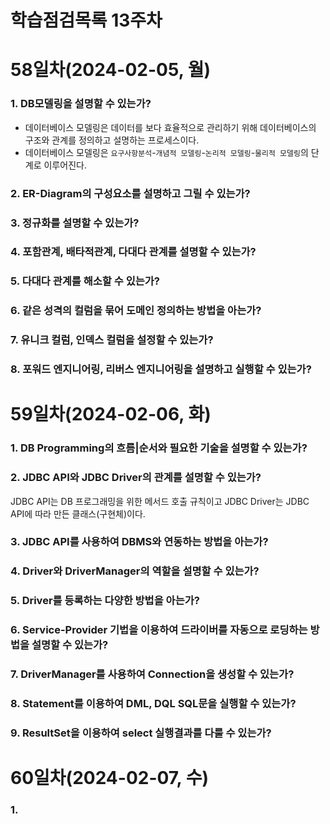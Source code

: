 # 학습점검목록 13주차

# 58일차(2024-02-05, 월)
### 1. DB모델링을 설명할 수 있는가?
  - 데이터베이스 모델링은 데이터를 보다 효율적으로 관리하기 위해 데이터베이스의 구조와 관계를 정의하고 설명하는 프로세스이다.  
  - 데이터베이스 모델링은 `요구사항분석`-`개념적 모델링`-`논리적 모델링`-`물리적 모델링`의 단계로 이루어진다.

### 2. ER-Diagram의 구성요소를 설명하고 그릴 수 있는가?

### 3. 정규화를 설명할 수 있는가?

### 4. 포함관계, 배타적관계, 다대다 관계를 설명할 수 있는가?

### 5. 다대다 관계를 해소할 수 있는가?

### 6. 같은 성격의 컬럼을 묶어 도메인 정의하는 방법을 아는가?

### 7. 유니크 컬럼, 인덱스 컬럼을 설정할 수 있는가?

### 8. 포워드 엔지니어링, 리버스 엔지니어링을 설명하고 실행할 수 있는가?


# 59일차(2024-02-06, 화)
### 1. DB Programming의 흐름|순서와 필요한 기술을 설명할 수 있는가?

### 2. JDBC API와 JDBC Driver의 관계를 설명할 수 있는가?
JDBC API는 DB 프로그래밍을 위한 메서드 호출 규칙이고 JDBC Driver는 JDBC API에 따라 만든 클래스(구현체)이다. 

### 3. JDBC API를 사용하여 DBMS와 연동하는 방법을 아는가?

### 4. Driver와 DriverManager의 역할을 설명할 수 있는가?

### 5. Driver를 등록하는 다양한 방법을 아는가?

### 6. Service-Provider 기법을 이용하여 드라이버를 자동으로 로딩하는 방법을 설명할 수 있는가?

### 7. DriverManager를 사용하여 Connection을 생성할 수 있는가?

### 8. Statement를 이용하여 DML, DQL SQL문을 실행할 수 있는가?

### 9. ResultSet을 이용하여 select 실행결과를 다룰 수 있는가?


# 60일차(2024-02-07, 수)
### 1.
